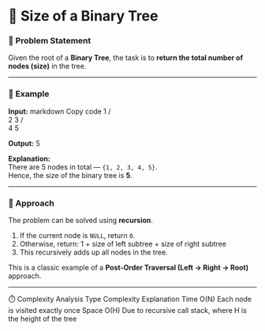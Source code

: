 # 🌲 Size of a Binary Tree

### 📘 Problem Statement
Given the root of a **Binary Tree**, the task is to **return the total number of nodes (size)** in the tree.

---

### 🧩 Example

**Input:**
markdown
Copy code
    1
   / \
  2   3
 / \
4   5

**Output:**
5

**Explanation:**  
There are 5 nodes in total — `{1, 2, 3, 4, 5}`.  
Hence, the size of the binary tree is **5**.

---

### 🧠 Approach

The problem can be solved using **recursion**.

1. If the current node is `NULL`, return `0`.  
2. Otherwise, return:
1 + size of left subtree + size of right subtree
3. This recursively adds up all nodes in the tree.

This is a classic example of a **Post-Order Traversal (Left → Right → Root)** approach.

---

⏱️ Complexity Analysis
Type	Complexity	Explanation
Time	O(N)	Each node is visited exactly once
Space	O(H)	Due to recursive call stack, where H is the height of the tree
